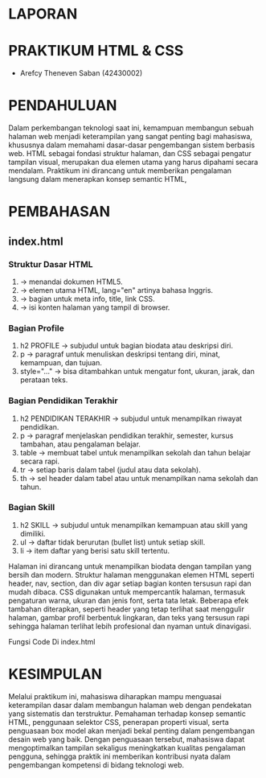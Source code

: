 <h1> LAPORAN </h1>
<h1> PRAKTIKUM HTML & CSS   </h1>
<ul> 
<li> Arefcy Theneven Saban (42430002) </li></ul>
<h1> PENDAHULUAN </h1>
<p> Dalam perkembangan teknologi saat ini, kemampuan membangun sebuah halaman web menjadi keterampilan yang sangat penting bagi mahasiswa, khususnya dalam memahami dasar-dasar pengembangan sistem berbasis web. HTML sebagai fondasi struktur halaman, dan CSS sebagai pengatur tampilan visual, merupakan dua elemen utama yang harus dipahami secara mendalam. Praktikum ini dirancang untuk memberikan pengalaman langsung dalam menerapkan konsep semantic HTML, </p>
<h1> PEMBAHASAN </h1>
<h2> index.html  </h2>
<h3> Struktur Dasar HTML </h3>
<ol> 
<li> <!DOCTYPE html> → menandai dokumen HTML5. </li>
<li> <html lang="en"> → elemen utama HTML, lang="en" artinya bahasa Inggris. </li>
<li> <head> → bagian untuk meta info, title, link CSS. </li>
<li> <body> → isi konten halaman yang tampil di browser. </li> </ol>

<h3> Bagian Profile</h3>
<ol> 
<li>h2 PROFILE → subjudul untuk bagian biodata atau deskripsi diri.</li>
  <li>p → paragraf untuk menuliskan deskripsi tentang diri, minat, kemampuan, dan tujuan.</li> 
  <li>style="..." → bisa ditambahkan untuk mengatur font, ukuran, jarak, dan perataan teks.</li>
</ol>

<h3> Bagian Pendidikan Terakhir </h3>
<ol> 
<li>h2 PENDIDIKAN TERAKHIR → subjudul untuk menampilkan riwayat pendidikan.</li> 
  <li>p → paragraf menjelaskan pendidikan terakhir, semester, kursus tambahan, atau pengalaman belajar.</li>
  <li>table → membuat tabel untuk menampilkan sekolah dan tahun belajar secara rapi.</li>
  <li>tr → setiap baris dalam tabel (judul atau data sekolah).</li>
  <li>th → sel header dalam tabel atau untuk menampilkan nama sekolah dan tahun.</li>
</ol>

<h3> Bagian Skill </h3>
<ol>
 <li>h2 SKILL → subjudul untuk menampilkan kemampuan atau skill yang dimiliki.</li> 
  <li>ul → daftar tidak berurutan (bullet list) untuk setiap skill.</li> 
  <li>li → item daftar yang berisi satu skill tertentu.</li>

</ol>

<p> Halaman ini dirancang untuk menampilkan biodata dengan tampilan yang bersih dan modern. Struktur halaman menggunakan elemen HTML seperti header, nav, section, dan div agar setiap bagian konten tersusun rapi dan mudah dibaca. CSS digunakan untuk mempercantik halaman, termasuk pengaturan warna, ukuran dan jenis font, serta tata letak. Beberapa efek tambahan diterapkan, seperti header yang tetap terlihat saat menggulir halaman, gambar profil berbentuk lingkaran, dan teks yang tersusun rapi sehingga halaman terlihat lebih profesional dan nyaman untuk dinavigasi.</p>
<p> Fungsi Code Di index.html</p>
<ol> </ol>

















<h1> KESIMPULAN </h1>
<p> Melalui praktikum ini, mahasiswa diharapkan mampu menguasai keterampilan dasar dalam membangun halaman web dengan pendekatan yang sistematis dan terstruktur. Pemahaman terhadap konsep semantic HTML, penggunaan selektor CSS, penerapan properti visual, serta penguasaan box model akan menjadi bekal penting dalam pengembangan desain web yang baik. Dengan penguasaan tersebut, mahasiswa dapat mengoptimalkan tampilan sekaligus meningkatkan kualitas pengalaman pengguna, sehingga praktik ini memberikan kontribusi nyata dalam pengembangan kompetensi di bidang teknologi web.</p>
